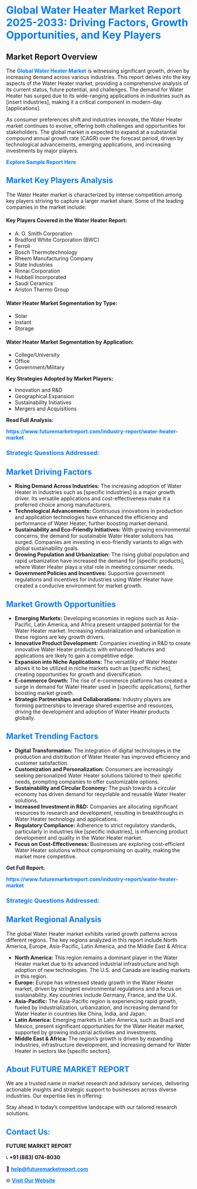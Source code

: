 <h1 style="color: #007BFF;">Global Water Heater Market Report 2025-2033: Driving Factors, Growth Opportunities, and Key Players</h1>

<section id="overview">
<h2>Market Report Overview</h2>
<p>The <a href="https://www.futuremarketreport.com/industry-report/water-heater-market" style="color: #007BFF; text-decoration: none;"><strong>Global Water Heater Market</strong></a> is witnessing significant growth, driven by increasing demand across various industries. This report delves into the key aspects of the Water Heater market, providing a comprehensive analysis of its current status, future potential, and challenges. The demand for Water Heater has surged due to its wide-ranging applications in industries such as [insert industries], making it a critical component in modern-day [applications].</p>
<p>As consumer preferences shift and industries innovate, the Water Heater market continues to evolve, offering both challenges and opportunities for stakeholders. The global market is expected to expand at a substantial compound annual growth rate (CAGR) over the forecast period, driven by technological advancements, emerging applications, and increasing investments by major players.</p>
</section>

<section id="overview">
<p><a href="https://www.futuremarketreport.com/request-sample/reportId=61310" style="color: #007BFF; text-decoration: none;"><strong>Explore Sample Report Here</strong></a></p>
</section>

<section id="key-players">
<h2 style="color: #007BFF;">Market Key Players Analysis</h2>
<p>The Water Heater market is characterized by intense competition among key players striving to capture a larger market share. Some of the leading companies in the market include:</p>
<h4>Key Players Covered in the Water Heater Report:</h4>
<ul><li>A. O. Smith Corporation</li><li>Bradford White Corporation (BWC)</li><li>Ferroli</li><li>Bosch Thermotechnology</li><li>Rheem Manufacturing Company</li><li>State Industries</li><li>Rinnai Corporation</li><li>Hubbell Incorporated</li><li>Saudi Ceramics</li><li>Ariston Thermo Group</li></ul>
<h4>Water Heater Market Segmentation by Type:</h4>
<ul><li>Solar</li><li>Instant</li><li>Storage</li></ul>

<h4>Water Heater Market Segmentation by Application:</h4>
<ul><li>College/University</li><li>Office</li><li>Government/Military</li></ul>
<p><strong>Key Strategies Adopted by Market Players:</strong></p>
<ul>
<li>Innovation and R&D</li>
<li>Geographical Expansion</li>
<li>Sustainability Initiatives</li>
<li>Mergers and Acquisitions</li>
</ul>
</section>

<section>
<p><strong>Read Full Analysis: </strong></p><a href="https://www.futuremarketreport.com/industry-report/water-heater-market" style="color: #007BFF; text-decoration: none;"><strong>https://www.futuremarketreport.com/industry-report/water-heater-market</strong></a>
<h3 style="color: #007BFF;">Strategic Questions Addressed:</h3>
</section>

<section id="driving-factors">
<h2 style="color: #007BFF;">Market Driving Factors</h2>
<ul>
<li><strong>Rising Demand Across Industries:</strong> The increasing adoption of Water Heater in industries such as [specific industries] is a major growth driver. Its versatile applications and cost-effectiveness make it a preferred choice among manufacturers.</li>
<li><strong>Technological Advancements:</strong> Continuous innovations in production and application technologies have enhanced the efficiency and performance of Water Heater, further boosting market demand.</li>
<li><strong>Sustainability and Eco-Friendly Initiatives:</strong> With growing environmental concerns, the demand for sustainable Water Heater solutions has surged. Companies are investing in eco-friendly variants to align with global sustainability goals.</li>
<li><strong>Growing Population and Urbanization:</strong> The rising global population and rapid urbanization have increased the demand for [specific products], where Water Heater plays a vital role in meeting consumer needs.</li>
<li><strong>Government Policies and Incentives:</strong> Supportive government regulations and incentives for industries using Water Heater have created a conducive environment for market growth.</li>
</ul>
</section>

<section id="growth-opportunities">
<h2 style="color: #007BFF;">Market Growth Opportunities</h2>
<ul>
<li><strong>Emerging Markets:</strong> Developing economies in regions such as Asia-Pacific, Latin America, and Africa present untapped potential for the Water Heater market. Increasing industrialization and urbanization in these regions are key growth drivers.</li>
<li><strong>Innovative Product Development:</strong> Companies investing in R&D to create innovative Water Heater products with enhanced features and applications are likely to gain a competitive edge.</li>
<li><strong>Expansion into Niche Applications:</strong> The versatility of Water Heater allows it to be utilized in niche markets such as [specific niches], creating opportunities for growth and diversification.</li>
<li><strong>E-commerce Growth:</strong> The rise of e-commerce platforms has created a surge in demand for Water Heater used in [specific applications], further boosting market growth.</li>
<li><strong>Strategic Partnerships and Collaborations:</strong> Industry players are forming partnerships to leverage shared expertise and resources, driving the development and adoption of Water Heater products globally.</li>
</ul>
</section>

<section id="trending-factors">
<h2 style="color: #007BFF;">Market Trending Factors</h2>
<ul>
<li><strong>Digital Transformation:</strong> The integration of digital technologies in the production and distribution of Water Heater has improved efficiency and customer satisfaction.</li>
<li><strong>Customization and Personalization:</strong> Consumers are increasingly seeking personalized Water Heater solutions tailored to their specific needs, prompting companies to offer customizable options.</li>
<li><strong>Sustainability and Circular Economy:</strong> The push towards a circular economy has driven demand for recyclable and reusable Water Heater solutions.</li>
<li><strong>Increased Investment in R&D:</strong> Companies are allocating significant resources to research and development, resulting in breakthroughs in Water Heater technology and applications.</li>
<li><strong>Regulatory Compliance:</strong> Adherence to strict regulatory standards, particularly in industries like [specific industries], is influencing product development and quality in the Water Heater market.</li>
<li><strong>Focus on Cost-Effectiveness:</strong> Businesses are exploring cost-efficient Water Heater solutions without compromising on quality, making the market more competitive.</li>
</ul>
</section>

<section>
<p><strong>Get Full Report: </strong></p><a href="https://www.futuremarketreport.com/industry-report/water-heater-market" style="color: #007BFF; text-decoration: none;"><strong>https://www.futuremarketreport.com/industry-report/water-heater-market</strong></a>
<h3 style="color: #007BFF;">Strategic Questions Addressed:</h3>
</section>


<section id="regional-analysis">
<h2 style="color: #007BFF;">Market Regional Analysis</h2>
<p>The global Water Heater market exhibits varied growth patterns across different regions. The key regions analyzed in this report include North America, Europe, Asia-Pacific, Latin America, and the Middle East & Africa:</p>
<ul>
<li><strong>North America:</strong> This region remains a dominant player in the Water Heater market due to its advanced industrial infrastructure and high adoption of new technologies. The U.S. and Canada are leading markets in this region.</li>
<li><strong>Europe:</strong> Europe has witnessed steady growth in the Water Heater market, driven by stringent environmental regulations and a focus on sustainability. Key countries include Germany, France, and the U.K.</li>
<li><strong>Asia-Pacific:</strong> The Asia-Pacific region is experiencing rapid growth, fueled by industrialization, urbanization, and increasing demand for Water Heater in countries like China, India, and Japan.</li>
<li><strong>Latin America:</strong> Emerging markets in Latin America, such as Brazil and Mexico, present significant opportunities for the Water Heater market, supported by growing industrial activities and investments.</li>
<li><strong>Middle East & Africa:</strong> The region’s growth is driven by expanding industries, infrastructure development, and increasing demand for Water Heater in sectors like [specific sectors].</li>
</ul>
</section>

<footer>
<h2 style="color: #007BFF;">About FUTURE MARKET REPORT</h2>
<p>We are a trusted name in market research and advisory services, delivering actionable insights and strategic support to businesses across diverse industries. Our expertise lies in offering:</p>

<p>Stay ahead in today’s competitive landscape with our tailored research solutions.</p>

<h2 style="color: #007BFF;">Contact Us:</h2>
<p><strong>FUTURE MARKET REPORT</strong></p>
<p>📞 <strong>+91 (883) 074-8030</strong></p>
<p>📧 <strong><a href="mailto:help@futuremarketreport.com" style="color: #007BFF;">help@futuremarketreport.com</a></strong></p>
<p>🌐 <strong><a href="https://www.futuremarketreport.com/" style="color: #007BFF;">Visit Our Website</a></strong></p>
</footer>